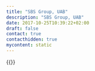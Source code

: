 ```yaml
---
title: "SBS Group, UAB"
description: "SBS Group, UAB"
date: 2017-10-25T10:39:22+02:00
draft: false
contact: true
contacthidden: true
mycontent: static
---
```

{{<partner-single
company="SBS Group, UAB"
type="si"
website="http://www.sbsnode.com"
countrycode="LT"
city="Vilnius"
description="SBS Group was established in 2007, the company is engaged in the implementation of construction project management software SBS Node. UAB SBS Group – successfully develops and installs software, provides consulting services. Currently, the company is a leader in the development and implementation of construction project management software in the Baltics. In recent years, the company has carried out projects in almost all fields of civil engineering:Construction companies;Road construction companies;Engineering companies;Project design companies;General contractor companies;Public sector companies active in the field of construction: energy, railways, roads, etc.The company’s construction project management software was selected by the largest, leading companies in their respective segments: JSC “MITNIJA”, JSC “Merko statyba”, JSC “Tilsta”, as well as state-owned enterprises like PLLC “ESO” and Lithuanian Road Administration and others. To ensure continuity in the optimization and management of existing and prospective clients, the company is among the leading digital construction companies developing BIM infrastructure (the process of creating and managing all building information throughout its life cycle, from initial project concept to demolition) and works with solutions for Lithuanian and other markets. The mission of the company is to assist clients – advanced construction organizations – to efficiently organize their work activities through unique company-specific project management software, optimized for the construction industry, combining the best practices in the field of construction project management, as well as their own professional expertise.Camunda BPM helps us to integrate project management management model with process management flow."
siregion="emea"
level="basic"
logo="//images.ctfassets.net/vpidbgnakfvf/55NfriLaVuwEWqACn0rS0p/c845903b7aecc3c6c1cebfb603e2b397/sbs_group__uab_logo.png">}}